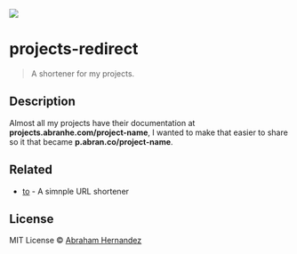 ![](https://i.postimg.cc/hv0mRjgV/redirect-traffic.gif)

# projects-redirect

> A shortener for my projects.

## Description

Almost all my projects have their documentation at **projects.abranhe.com/project-name**, I wanted to make that easier to share so it that became **p.abran.co/project-name**.

## Related

- [to](https://github.com/abranhe/to) - A simnple URL shortener

## License

MIT License © [Abraham Hernandez](https://github.com/abranhe)
